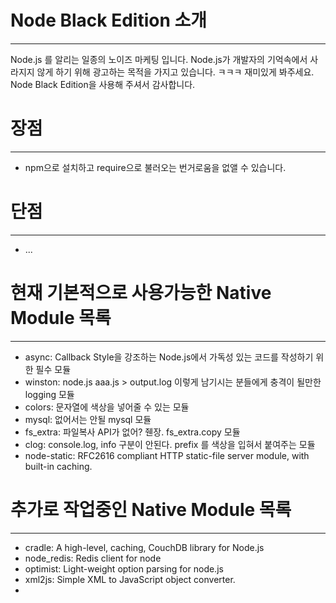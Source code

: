 # Node Black Edition 소개
--------------------------
Node.js 를 알리는 일종의 노이즈 마케팅 입니다.
Node.js가 개발자의 기억속에서 사라지지 않게 하기 위해 광고하는 목적을 가지고 있습니다. ㅋㅋㅋ 재미있게 봐주세요.
Node Black Edition을 사용해 주셔서 감사합니다.


# 장점
-------
- npm으로 설치하고 require으로 불러오는 번거로움을 없앨 수 있습니다.


# 단점
-------
- ...


# 현재 기본적으로 사용가능한 Native Module 목록
-----------------------------------------------
- async: Callback Style을 강조하는 Node.js에서 가독성 있는 코드를 작성하기 위한 필수 모듈
- winston: node.js aaa.js > output.log 이렇게 남기시는 분들에게 충격이 될만한 logging 모듈
- colors: 문자열에 색상을 넣어줄 수 있는 모듈
- mysql: 없어서는 안될 mysql 모듈
- fs_extra: 파일복사 API가 없어? 줸장. fs_extra.copy 모듈
- clog: console.log, info 구분이 안된다. prefix 를 색상을 입혀서 붙여주는 모듈
- node-static: RFC2616 compliant HTTP static-file server module, with built-in caching.


# 추가로 작업중인 Native Module 목록
-----------------------------------------------
- cradle: A high-level, caching, CouchDB library for Node.js
- node_redis: Redis client for node
- optimist: Light-weight option parsing for node.js
- xml2js: Simple XML to JavaScript object converter.
-
